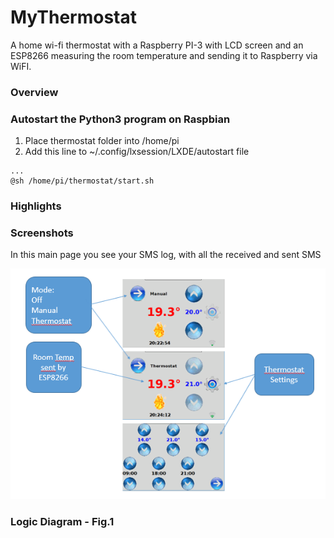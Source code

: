 # MyThermostat
A home wi-fi thermostat with a Raspberry PI-3 with LCD screen and an ESP8266  measuring the room temperature and sending it to Raspberry via WiFI.  

### Overview

### Autostart the Python3 program on Raspbian
1. Place thermostat folder into /home/pi
1. Add this line to ~/.config/lxsession/LXDE/autostart file
```
...
@sh /home/pi/thermostat/start.sh
```

### Highlights
 
 
### Screenshots
In this main page you see your SMS log, with all the received and sent SMS

[![N|Solid](https://github.com/guido57/MyThermostat/blob/master/Raspberry/MyThermostat.PNG)](https://github.com/guido57/MyThermostat/blob/master/Raspberry/MyThermostat.PNG)


### Logic Diagram - Fig.1
